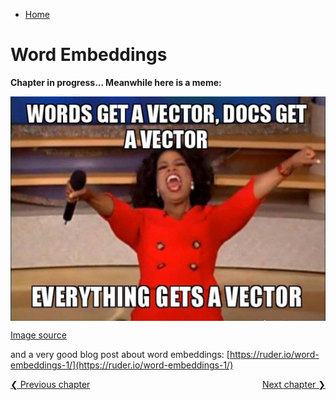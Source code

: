 * [Home](../index.md)

# Word Embeddings

**Chapter in progress... Meanwhile here is a meme:**

<p align="center">
<img align="center" src="../images/word_embeddings_meme.png">
<figcaption> <a href="https://humboldt-wi.github.io/blog/research/information_systems_1718/04topicmodels/">Image source</a> </figcaption>
</p>

and a very good blog post about word embeddings: [https://ruder.io/word-embeddings-1/](https://ruder.io/word-embeddings-1/)

<div>
  <a href="chap_8.html" style="float: left;">❮ Previous chapter</a>
  <a href="chap_9.html" style="float: right;">Next chapter ❯</a>
</div>

<br/><br/>